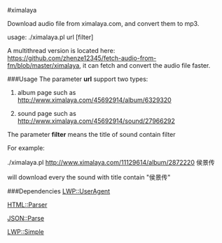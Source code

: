 #ximalaya

Download audio file from ximalaya.com, and convert them to mp3.

usage: ./ximalaya.pl url [filter]

A multithread version is located here: https://github.com/zhenze12345/fetch-audio-from-fm/blob/master/ximalaya, it can fetch and convert the audio file faster.

###Usage
The parameter <b>url</b> support two types:

1. album page such as http://www.ximalaya.com/45692914/album/6329320

2. sound page such as http://www.ximalaya.com/45692914/sound/27966292 

The parameter <b>filter</b> means the title of sound contain filter

For example:

./ximalaya.pl http://www.ximalaya.com/11129614/album/2872220 侯景传

will download every the sound with title contain "侯景传"

###Dependencies
<a href="http://search.cpan.org/~oalders/libwww-perl-6.18/lib/LWP/UserAgent.pm">LWP::UserAgent</a>

<a href="http://search.cpan.org/~gaas/HTML-Parser-3.72/Parser.pm">HTML::Parser</a>

<a href="http://search.cpan.org/~bkb/JSON-Parse-0.49/lib/JSON/Parse.pod">JSON::Parse</a>

<a href="http://search.cpan.org/~oalders/libwww-perl-6.18/lib/LWP/Simple.pm">LWP::Simple</a>

